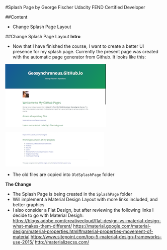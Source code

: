 #Splash Page
by George Fischer
Udacity FEND Certified Developer

##Content
- Change Splash Page Layout

##Change Splash Page Layout
**Intro**
- Now that I have finished the course, I want to create a better UI presence for my splash page.  Currently the present page was created with the automatic page generator from Github.  It looks like this:

![Screenshot1 Original Splash Page](https://github.com/Geosynchronous/geosynchronous.github.io/blob/master/Docimages/Screen%20Shot%202016-11-28%20at%208.51.08%20PM.png)

![Screenshot2 Original Splash Page](https://github.com/Geosynchronous/geosynchronous.github.io/blob/master/Docimages/Screen%20Shot%202016-11-28%20at%208.51.24%20PM.png)

- The old files are copied into `OldSplashPage` folder

**The Change**
- The Splash Page is being created in the `SplashPage` folder
- Will implement a Material Design Layout with more links included, and better graphics
- I also consider a Flat Design, but after reviewing the following links I decide to go with Material Desigh:
https://blogs.adobe.com/creativecloud/flat-design-vs-material-design-what-makes-them-different/
https://material.google.com/material-design/material-properties.html#material-properties-movement-of-material
https://www.sitepoint.com/top-5-material-design-frameworks-use-2015/
http://materializecss.com/



